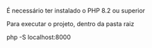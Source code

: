 É necessário ter instalado o PHP 8.2 ou superior

Para executar o projeto, dentro da pasta raiz

php -S localhost:8000
